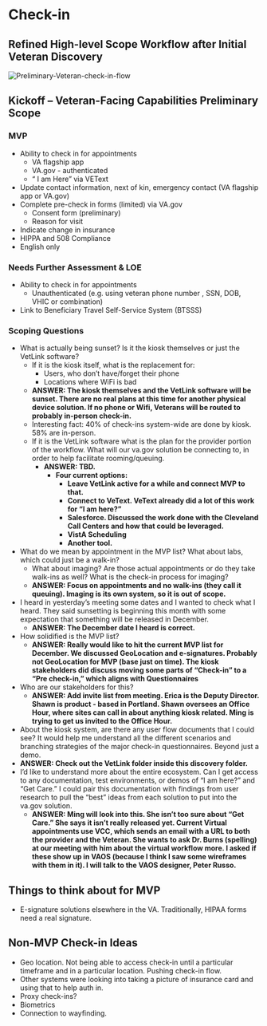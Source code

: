 
# Check-in

## Refined High-level Scope Workflow after Initial Veteran Discovery 
![Preliminary-Veteran-check-in-flow](https://user-images.githubusercontent.com/66287082/116461630-7cc64100-a836-11eb-9c3a-20ef58b26977.jpg)

## Kickoff – Veteran-Facing Capabilities Preliminary Scope

### MVP
- Ability to check in for appointments
  - VA flagship app
  - VA.gov  - authenticated 
  - “ I am Here” via VEText
- Update contact information, next of kin, emergency contact (VA flagship app or VA.gov)
- Complete pre-check in forms (limited) via VA.gov 
  - Consent form (preliminary)
  - Reason for visit
- Indicate change in insurance 
- HIPPA and 508 Compliance
- English only

### Needs Further Assessment & LOE
- Ability to check in for appointments
  - Unauthenticated  (e.g. using veteran phone number , SSN, DOB,  VHIC or combination)
- Link to  Beneficiary Travel Self-Service System (BTSSS)

### Scoping Questions
- What is actually being sunset? Is it the kiosk themselves or just the VetLink software? 
  - If it is the kiosk itself, what is the replacement for: 
    - Users, who don’t have/forget their phone
    - Locations where WiFi is bad
  - **ANSWER: The kiosk themselves and the VetLink software will be sunset. There are no real plans at this time for another physical device solution. If no phone or Wifi, Veterans will be routed to probably in-person check-in.**
  - Interesting fact: 40% of check-ins system-wide are done by kiosk. 58% are in-person.
  - If it is the VetLink software what is the plan for the provider portion of the workflow. What will our va.gov solution be connecting to, in order to help facilitate rooming/queuing.
    - **ANSWER: TBD.** 
      - **Four current options:**
        - **Leave VetLink active for a while and connect MVP to that.**
        - **Connect to VeText. VeText already did a lot of this work for “I am here?”**
        - **Salesforce. Discussed the work done with the Cleveland Call Centers and how that could be leveraged.**
        - **VistA Scheduling**
        - **Another tool.**
- What do we mean by appointment in the MVP list? What about labs, which could just be a walk-in?
  - What about imaging? Are those actual appointments or do they take walk-ins as well? What is the check-in process for imaging?
  - **ANSWER: Focus on appointments and no walk-ins (they call it queuing). Imaging is its own system, so it is out of scope.**
- I heard in yesterday’s meeting some dates and I wanted to check what I heard. They said sunsetting is beginning this month with some expectation that something will be released in December. 
  - **ANSWER: The December date I heard is correct.**
- How solidified is the MVP list?
  - **ANSWER: Really would like to hit the current MVP list for December. We discussed GeoLocation and e-signatures. Probably not GeoLocation for MVP (base just on time). The kiosk stakeholders did discuss moving some parts of “Check-in” to a “Pre check-in,” which aligns with Questionnaires**
- Who are our stakeholders for this? 
  - **ANSWER: Add invite list from meeting. Erica is the Deputy Director. Shawn is product - based in Portland. Shawn oversees an Office Hour, where sites can call in about anything kiosk related. Ming is trying to get us invited to the Office Hour.**
 - About the kiosk system, are there any user flow documents that I could see? It would help me understand all the different scenarios and branching strategies of the major check-in questionnaires. Beyond just a demo.
  - **ANSWER: Check out the VetLink folder inside this discovery folder.**
- I’d like to understand more about the entire ecosystem. Can I get access to any documentation, test environments, or demos of “I am here?” and “Get Care.” I could pair this documentation with findings from user research to pull the “best” ideas from each solution to put into the va.gov solution.
  - **ANSWER: Ming will look into this. She isn’t too sure about “Get Care.” She says it isn’t really released yet. Current Virtual appointments use VCC, which sends an email with a URL to both the provider and the Veteran. She wants to ask Dr. Burns (spelling) at our meeting with him about the virtual workflow more. I asked if these show up in VAOS (because I think I saw some wireframes with them in it). I will talk to the VAOS designer, Peter Russo.**

## Things to think about for MVP
- E-signature solutions elsewhere in the VA. Traditionally, HIPAA forms need a real signature.

## Non-MVP Check-in Ideas
- Geo location. Not being able to access check-in until a particular timeframe and in a particular location. Pushing check-in flow.
- Other systems were looking into taking a picture of insurance card and using that to help auth in.
- Proxy check-ins?
- Biometrics
- Connection to wayfinding.
